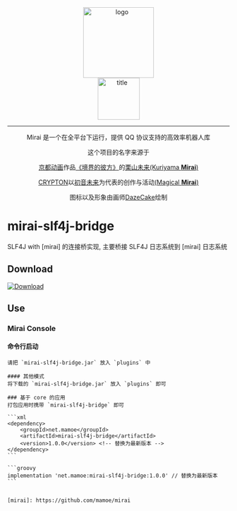 <div align="center">
   <img width="160" src="http://img.mamoe.net/2020/02/16/a759783b42f72.png" alt="logo"></br>


   <img width="95" src="http://img.mamoe.net/2020/02/16/c4aece361224d.png" alt="title">

----
Mirai 是一个在全平台下运行，提供 QQ 协议支持的高效率机器人库

这个项目的名字来源于
     <p><a href = "http://www.kyotoanimation.co.jp/">京都动画</a>作品<a href = "https://zh.moegirl.org/zh-hans/%E5%A2%83%E7%95%8C%E7%9A%84%E5%BD%BC%E6%96%B9">《境界的彼方》</a>的<a href = "https://zh.moegirl.org/zh-hans/%E6%A0%97%E5%B1%B1%E6%9C%AA%E6%9D%A5">栗山未来(Kuriyama <b>Mirai</b>)</a></p>
     <p><a href = "https://www.crypton.co.jp/">CRYPTON</a>以<a href = "https://www.crypton.co.jp/miku_eng">初音未来</a>为代表的创作与活动<a href = "https://magicalmirai.com/2019/index_en.html">(Magical <b>Mirai</b>)</a></p>
图标以及形象由画师<a href = "">DazeCake</a>绘制
</div>

# mirai-slf4j-bridge

SLF4J with [mirai] 的连接桥实现,
主要桥接 SLF4J 日志系统到 [mirai] 日志系统

## Download
[ ![Download](https://api.bintray.com/packages/karlatemp/mirai/mirai-slf4j-bridge/images/download.svg?) ](https://bintray.com/karlatemp/mirai/mirai-slf4j-bridge/)

## Use

### Mirai Console

#### 命令行启动
~~~将下载的 `mirai-slf4j-bridge.jar` 放入 `libs` 即可 (最佳做法)~~~
请把 `mirai-slf4j-bridge.jar` 放入 `plugins` 中

#### 其他模式
将下载的 `mirai-slf4j-bridge.jar` 放入 `plugins` 即可

### 基于 core 的应用
打包应用时携带 `mirai-slf4j-bridge` 即可

```xml
<dependency>
	<groupId>net.mamoe</groupId>
	<artifactId>mirai-slf4j-bridge</artifactId>
	<version>1.0.0</version> <!-- 替换为最新版本 -->
</dependency>
```

```groovy
implementation 'net.mamoe:mirai-slf4j-bridge:1.0.0' // 替换为最新版本
```


[mirai]: https://github.com/mamoe/mirai
